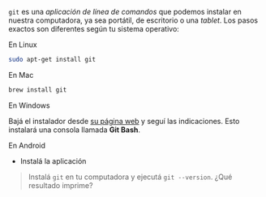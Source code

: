 `git` es una _aplicación de línea de comandos_ que podemos instalar en nuestra computadora, ya sea portátil, de escritorio o una _tablet_. Los pasos exactos son diferentes según tu sistema operativo: 

En Linux

```bash
sudo apt-get install git
 ```

En Mac

```bash
brew install git
```

En Windows 

Bajá el instalador desde [su página web](https://git-scm.com) y seguí las indicaciones. Esto instalará una consola llamada **Git Bash**.

En Android

* Instalá la aplicación 

> Instalá `git` en tu computadora y ejecutá `git --version`. ¿Qué resultado imprime?
> 
